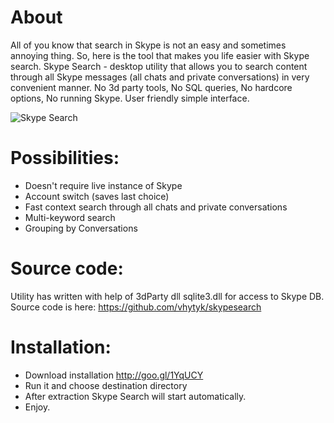 About
=====
All of you know that search in Skype is not an easy and sometimes annoying thing. So, here is the tool that makes you life easier with Skype search. 
Skype Search - desktop utility that allows you to search content through all Skype messages (all chats and private conversations) in very convenient manner. No 3d party tools, No SQL queries, No hardcore options, No running Skype. User friendly simple interface.

![Skype Search](https://raw.githubusercontent.com/vhytyk/skypesearch/master/SkypeSearch/skype_search.png "Skype Search")

Possibilities:
=====
- Doesn't require live instance of Skype 
- Account switch (saves last choice)
- Fast context search through all chats and private conversations
- Multi-keyword search
- Grouping by Conversations
 
Source code:
=====
Utility has written with help of 3dParty dll sqlite3.dll for access to Skype DB. 
Source code is here: https://github.com/vhytyk/skypesearch

Installation:
=====
- Download installation http://goo.gl/1YqUCY
- Run it and choose destination directory
- After extraction Skype Search will start automatically.
- Enjoy.
